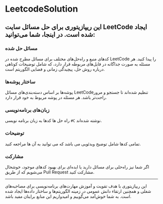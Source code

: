 # LeetcodeSolution

## این ریپازیتوری برای حل مسائل سایت LeetCode ایجاد شده است. در اینجا، شما می‌توانید:

### مسائل حل شده
کدهای منبع و راه‌حل‌های مختلف برای مسائل مطرح شده در LeetCode را پیدا کنید. هر مسئله به صورت جداگانه در فایل‌های مربوطه قرار دارد، که شامل توضیحات کوتاهی درباره روش حل، پیچیدگی زمانی و فضایی الگوریتم است.

### ساختار پوشه‌ها 
پوشه‌ها بر اساس دسته‌بندی‌های مسائل LeetCodeتنظیم شده‌اند تا جستجو و مرور راحت‌تر باشد. هر مسئله در پوشه مربوط به خود قرار دارد.

### زبان‌های برنامه‌نویسی 
راه حل ها کدها به زبان‌ برنامه نویسی `#C` نوشته شده‌اند.

### توضیحات
تمامی کدها شامل توضیح ویدئویی می باشد که می توانید به آن ها مراجعه کنید.

### مشارکت
اگر شما نیز راه‌حلی برای مسائل دارید یا ایده‌ای برای بهبود کدهای موجود، خوشحال می‌شویم که از طریق Pull Request مشارکت کنید. 

---
این ریپازیتوری با هدف تقویت و آموزش مهارت‌های برنامه‌نویسی برای مصاحبه‌های شغلی و همچنین ارتقاء دانش عمومی در زمینه الگوریتم‌ها و ساختار داده‌ها ایجاد شده است. به شما خوش‌آمد می‌گوییم و امیدواریم این منابع برایتان مفید باشد.
